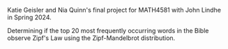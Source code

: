 Katie Geisler and Nia Quinn's final project for MATH4581 with John Lindhe in Spring 2024.

Determining if the top 20 most frequently occurring words in the Bible observe Zipf's Law using the Zipf-Mandelbrot distribution.
